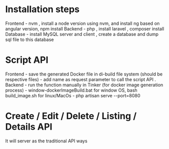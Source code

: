 # Installation steps
Frontend - nvm , install a node version using nvm, and install ng based on angular version, npm install
Backend  - php , install laravel , composer install
Database - install MySQL server and client , create a database and dump sql file to this database




# Script API
Frontend - save the generated Docker file in di-build file system (should be respective files)
         - add name as request parameter to call the script API .
Backend  - run the function manually in Tinker (for docker image generation process)
         - window-dockerImageBuild.bat for window OS, bash build_image.sh for linux/MacOs
         - php artisan serve --port=8080



# Create / Edit / Delete / Listing / Details API
It will server as the traditional API ways

